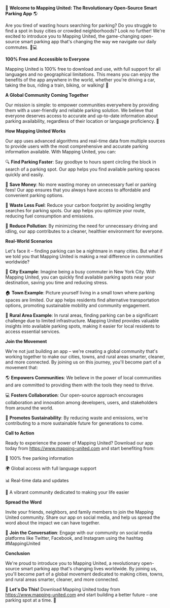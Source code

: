 🚀 **Welcome to Mapping United: The Revolutionary Open-Source Smart Parking App** 🌎

Are you tired of wasting hours searching for parking? Do you struggle to find a spot in busy cities or crowded neighborhoods? Look no further! We're excited to introduce you to Mapping United, the game-changing open-source smart parking app that's changing the way we navigate our daily commutes. 🚗💻

**100% Free and Accessible to Everyone**

Mapping United is 100% free to download and use, with full support for all languages and no geographical limitations. This means you can enjoy the benefits of the app anywhere in the world, whether you're driving a car, taking the bus, riding a train, biking, or walking! 🌟

**A Global Community Coming Together**

Our mission is simple: to empower communities everywhere by providing them with a user-friendly and reliable parking solution. We believe that everyone deserves access to accurate and up-to-date information about parking availability, regardless of their location or language proficiency. 💪

**How Mapping United Works**

Our app uses advanced algorithms and real-time data from multiple sources to provide users with the most comprehensive and accurate parking information available. With Mapping United, you can:

🔍 **Find Parking Faster**: Say goodbye to hours spent circling the block in search of a parking spot. Our app helps you find available parking spaces quickly and easily.

💸 **Save Money**: No more wasting money on unnecessary fuel or parking fees! Our app ensures that you always have access to affordable and convenient parking options.

🌿 **Waste Less Fuel**: Reduce your carbon footprint by avoiding lengthy searches for parking spots. Our app helps you optimize your route, reducing fuel consumption and emissions.

💚 **Reduce Pollution**: By minimizing the need for unnecessary driving and idling, our app contributes to a cleaner, healthier environment for everyone.

**Real-World Scenarios**

Let's face it – finding parking can be a nightmare in many cities. But what if we told you that Mapping United is making a real difference in communities worldwide?

📍 **City Example**: Imagine being a busy commuter in New York City. With Mapping United, you can quickly find available parking spots near your destination, saving you time and reducing stress.

🏠 **Town Example**: Picture yourself living in a small town where parking spaces are limited. Our app helps residents find alternative transportation options, promoting sustainable mobility and community engagement.

🌳 **Rural Area Example**: In rural areas, finding parking can be a significant challenge due to limited infrastructure. Mapping United provides valuable insights into available parking spots, making it easier for local residents to access essential services.

**Join the Movement**

We're not just building an app – we're creating a global community that's working together to make our cities, towns, and rural areas smarter, cleaner, and more connected. By joining us on this journey, you'll become part of a movement that:

🌎 **Empowers Communities**: We believe in the power of local communities and are committed to providing them with the tools they need to thrive.

💻 **Fosters Collaboration**: Our open-source approach encourages collaboration and innovation among developers, users, and stakeholders from around the world.

🌟 **Promotes Sustainability**: By reducing waste and emissions, we're contributing to a more sustainable future for generations to come.

**Call to Action**

Ready to experience the power of Mapping United? Download our app today from https://www.mapping-united.com and start benefiting from:

💸 100% free parking information

🌍 Global access with full language support

📊 Real-time data and updates

🤝 A vibrant community dedicated to making your life easier

**Spread the Word**

Invite your friends, neighbors, and family members to join the Mapping United community. Share our app on social media, and help us spread the word about the impact we can have together.

💬 **Join the Conversation**: Engage with our community on social media platforms like Twitter, Facebook, and Instagram using the hashtag #MappingUnited

**Conclusion**

We're proud to introduce you to Mapping United, a revolutionary open-source smart parking app that's changing lives worldwide. By joining us, you'll become part of a global movement dedicated to making cities, towns, and rural areas smarter, cleaner, and more connected.

🌟 **Let's Do This!** Download Mapping United today from https://www.mapping-united.com and start building a better future – one parking spot at a time. 🚀